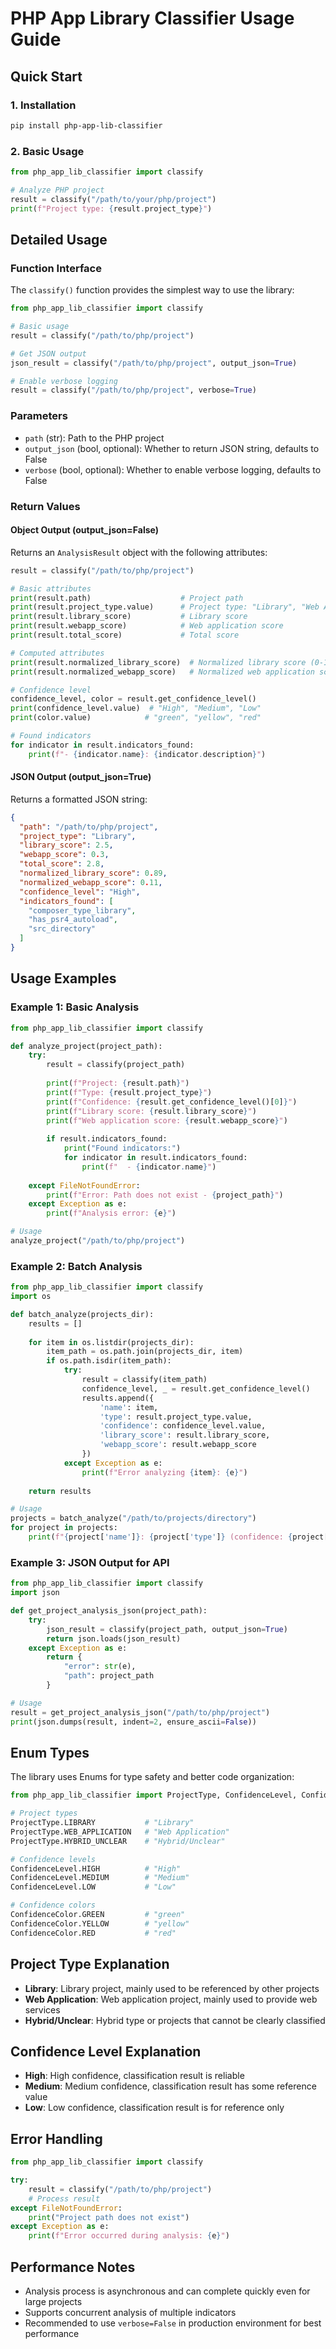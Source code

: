 # PHP App Library Classifier Usage Guide

## Quick Start

### 1. Installation

```bash
pip install php-app-lib-classifier
```

### 2. Basic Usage

```python
from php_app_lib_classifier import classify

# Analyze PHP project
result = classify("/path/to/your/php/project")
print(f"Project type: {result.project_type}")
```

## Detailed Usage

### Function Interface

The `classify()` function provides the simplest way to use the library:

```python
from php_app_lib_classifier import classify

# Basic usage
result = classify("/path/to/php/project")

# Get JSON output
json_result = classify("/path/to/php/project", output_json=True)

# Enable verbose logging
result = classify("/path/to/php/project", verbose=True)
```

### Parameters

- `path` (str): Path to the PHP project
- `output_json` (bool, optional): Whether to return JSON string, defaults to False
- `verbose` (bool, optional): Whether to enable verbose logging, defaults to False

### Return Values

#### Object Output (output_json=False)

Returns an `AnalysisResult` object with the following attributes:

```python
result = classify("/path/to/php/project")

# Basic attributes
print(result.path)                    # Project path
print(result.project_type.value)      # Project type: "Library", "Web Application", "Hybrid/Unclear"
print(result.library_score)           # Library score
print(result.webapp_score)            # Web application score
print(result.total_score)             # Total score

# Computed attributes
print(result.normalized_library_score)  # Normalized library score (0-1)
print(result.normalized_webapp_score)   # Normalized web application score (0-1)

# Confidence level
confidence_level, color = result.get_confidence_level()
print(confidence_level.value)  # "High", "Medium", "Low"
print(color.value)            # "green", "yellow", "red"

# Found indicators
for indicator in result.indicators_found:
    print(f"- {indicator.name}: {indicator.description}")
```

#### JSON Output (output_json=True)

Returns a formatted JSON string:

```json
{
  "path": "/path/to/php/project",
  "project_type": "Library",
  "library_score": 2.5,
  "webapp_score": 0.3,
  "total_score": 2.8,
  "normalized_library_score": 0.89,
  "normalized_webapp_score": 0.11,
  "confidence_level": "High",
  "indicators_found": [
    "composer_type_library",
    "has_psr4_autoload",
    "src_directory"
  ]
}
```

## Usage Examples

### Example 1: Basic Analysis

```python
from php_app_lib_classifier import classify

def analyze_project(project_path):
    try:
        result = classify(project_path)
        
        print(f"Project: {result.path}")
        print(f"Type: {result.project_type}")
        print(f"Confidence: {result.get_confidence_level()[0]}")
        print(f"Library score: {result.library_score}")
        print(f"Web application score: {result.webapp_score}")
        
        if result.indicators_found:
            print("Found indicators:")
            for indicator in result.indicators_found:
                print(f"  - {indicator.name}")
                
    except FileNotFoundError:
        print(f"Error: Path does not exist - {project_path}")
    except Exception as e:
        print(f"Analysis error: {e}")

# Usage
analyze_project("/path/to/php/project")
```

### Example 2: Batch Analysis

```python
from php_app_lib_classifier import classify
import os

def batch_analyze(projects_dir):
    results = []
    
    for item in os.listdir(projects_dir):
        item_path = os.path.join(projects_dir, item)
        if os.path.isdir(item_path):
            try:
                result = classify(item_path)
                confidence_level, _ = result.get_confidence_level()
                results.append({
                    'name': item,
                    'type': result.project_type.value,
                    'confidence': confidence_level.value,
                    'library_score': result.library_score,
                    'webapp_score': result.webapp_score
                })
            except Exception as e:
                print(f"Error analyzing {item}: {e}")
    
    return results

# Usage
projects = batch_analyze("/path/to/projects/directory")
for project in projects:
    print(f"{project['name']}: {project['type']} (confidence: {project['confidence']})")
```

### Example 3: JSON Output for API

```python
from php_app_lib_classifier import classify
import json

def get_project_analysis_json(project_path):
    try:
        json_result = classify(project_path, output_json=True)
        return json.loads(json_result)
    except Exception as e:
        return {
            "error": str(e),
            "path": project_path
        }

# Usage
result = get_project_analysis_json("/path/to/php/project")
print(json.dumps(result, indent=2, ensure_ascii=False))
```

## Enum Types

The library uses Enums for type safety and better code organization:

```python
from php_app_lib_classifier import ProjectType, ConfidenceLevel, ConfidenceColor

# Project types
ProjectType.LIBRARY           # "Library"
ProjectType.WEB_APPLICATION   # "Web Application"
ProjectType.HYBRID_UNCLEAR    # "Hybrid/Unclear"

# Confidence levels
ConfidenceLevel.HIGH          # "High"
ConfidenceLevel.MEDIUM        # "Medium"
ConfidenceLevel.LOW           # "Low"

# Confidence colors
ConfidenceColor.GREEN         # "green"
ConfidenceColor.YELLOW        # "yellow"
ConfidenceColor.RED           # "red"
```

## Project Type Explanation

- **Library**: Library project, mainly used to be referenced by other projects
- **Web Application**: Web application project, mainly used to provide web services
- **Hybrid/Unclear**: Hybrid type or projects that cannot be clearly classified

## Confidence Level Explanation

- **High**: High confidence, classification result is reliable
- **Medium**: Medium confidence, classification result has some reference value
- **Low**: Low confidence, classification result is for reference only

## Error Handling

```python
from php_app_lib_classifier import classify

try:
    result = classify("/path/to/php/project")
    # Process result
except FileNotFoundError:
    print("Project path does not exist")
except Exception as e:
    print(f"Error occurred during analysis: {e}")
```

## Performance Notes

- Analysis process is asynchronous and can complete quickly even for large projects
- Supports concurrent analysis of multiple indicators
- Recommended to use `verbose=False` in production environment for best performance 